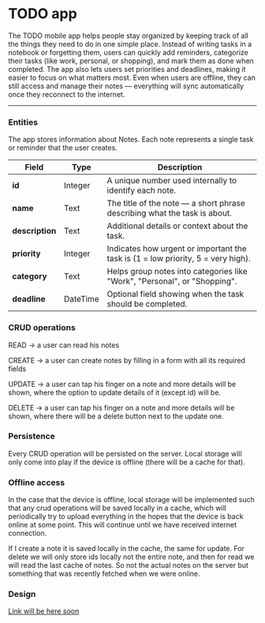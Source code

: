 # TODO app

The TODO mobile app helps people stay organized by keeping track of all the things they need to do in one simple place. Instead of writing tasks in a notebook or forgetting them, users can quickly add reminders, categorize their tasks (like work, personal, or shopping), and mark them as done when completed. The app also lets users set priorities and deadlines, making it easier to focus on what matters most. Even when users are offline, they can still access and manage their notes — everything will sync automatically once they reconnect to the internet.

---

### Entities

The app stores information about Notes. Each note represents a single task or reminder that the user creates.

| Field           | Type     | Description                                                                      |
| --------------- | -------- | -------------------------------------------------------------------------------- |
| **id**          | Integer  | A unique number used internally to identify each note.                           |
| **name**        | Text     | The title of the note — a short phrase describing what the task is about.        |
| **description** | Text     | Additional details or context about the task.                                    |
| **priority**    | Integer  | Indicates how urgent or important the task is (1 = low priority, 5 = very high). |
| **category**    | Text     | Helps group notes into categories like "Work", "Personal", or "Shopping".        |
| **deadline**    | DateTime | Optional field showing when the task should be completed.                        |


### CRUD operations

READ -> a user can read his notes

CREATE -> a user can create notes by filling in a form with all its required fields

UPDATE -> a user can tap his finger on a note and more details will be shown, where the option to update details of it (except id) will be.

DELETE -> a user can tap his finger on a note and more details will be shown, where there will be a delete button next to the update one.


### Persistence

Every CRUD operation will be persisted on the server. Local storage will only come into play if the device is offline (there will be a cache for that).

### Offline access

In the case that the device is offline, local storage will be implemented such that any crud operations will be saved locally in a cache, which will periodically try to upload everything in the hopes that the device is back online at some point. This will continue until we have received internet connection.

If I create a note it is saved locally in the cache, the same for update. For delete we will only store ids locally not the entire note, and then for read we will read the last cache of notes. So not the actual notes on the server but something that was recently fetched when we were online.

### Design

[Link will be here soon](link)
